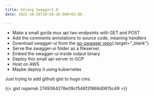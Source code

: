```yaml
---
title: Golang Swagger2.0
date: 2022-10-28T20:58:26.000+03:00

---
```

* Make a small gorila mux api two endpoints with GET and POST
* Add the comments annotations to source code, meaning handlers
* Download swagger-ui from the [go-swagger repo](https://github.com/swagger-api/swagger-ui){:target="_blank"}
* Serve the swagger-ui folder as a fileserver.
* Embed the swagger-ui inside output binary
* Deploy this small api server to GCP
* Host on AWS
* Maybe deploy it using kubernetes

Just trying to add github gist to hugo cms.

{{< gist najamsk 2749364278e09cf546f2f868d0615c49 >}}